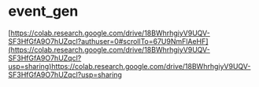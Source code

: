 # event_gen
[https://colab.research.google.com/drive/18BWhrhgiyV9UQV-SF3HfGfA9O7hUZqcl?authuser=0#scrollTo=67U9NmFlAeHF](https://colab.research.google.com/drive/18BWhrhgiyV9UQV-SF3HfGfA9O7hUZqcl?usp=sharing)https://colab.research.google.com/drive/18BWhrhgiyV9UQV-SF3HfGfA9O7hUZqcl?usp=sharing
